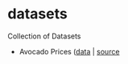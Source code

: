 # datasets
Collection of Datasets

* Avocado Prices ([data](https://raw.githubusercontent.com/zdhiman/datasets/main/avocado.csv) | [source](https://www.kaggle.com/datasets/neuromusic/avocado-prices)
